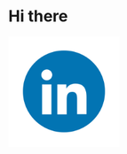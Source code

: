 # Hi there 




[<img src="https://github.com/Mayukh-Ganguly01/Mayukh-Ganguly01/blob/main/372102050_LINKEDIN_ICON_TRANSPARENT_1080.gif" width="200" height="200"/>](https://www.linkedin.com/in/mayukh-ganguly-5a9a01222/)
